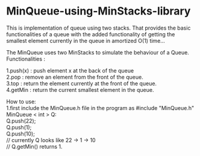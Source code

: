 # MinQueue-using-MinStacks-library
This is implementation of queue using two stacks. That provides the basic functionalities of a queue with the added functionality of getting the smallest element currently in the queue in amortized O(1) time…

The MinQueue uses two MinStacks to simulate the behaviour of a Queue. Functionalities :<br>

1.push(x) : push element x at the back of the queue<br>
2.pop : remove an element from the front of the queue.<br>
3.top : return the element currently at the front of the queue.<br>
4.getMin : return the current smallest element in the queue.<br>

How to use:<br>
1.first include the MinQueue.h file in the program as #include "MinQueue.h"<br>
MinQueue < int > Q: <br>
Q.push(22); <br>
Q.push(1); <br>
Q.push(10); <br>
// currently Q looks like 22 -> 1 -> 10 <br>
// Q.getMin() returns 1. <br>
